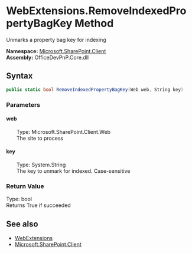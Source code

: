 # WebExtensions.RemoveIndexedPropertyBagKey Method  
 Unmarks a property bag key for indexing   

**Namespace:** [Microsoft.SharePoint.Client](Microsoft.SharePoint.Client.md)  
**Assembly:** OfficeDevPnP.Core.dll  
## Syntax
```C#
public static bool RemoveIndexedPropertyBagKey(Web web, String key)
```
### Parameters
#### web  
&emsp;&emsp;Type: Microsoft.SharePoint.Client.Web  
&emsp;&emsp;The site to process  

  

#### key  
&emsp;&emsp;Type: System.String  
&emsp;&emsp;The key to unmark for indexed. Case-sensitive  

  

### Return Value
Type: bool  
Returns True if succeeded  


## See also
- [WebExtensions](Microsoft.SharePoint.Client.WebExtensions.md) 
- [Microsoft.SharePoint.Client](Microsoft.SharePoint.Client.md) 
